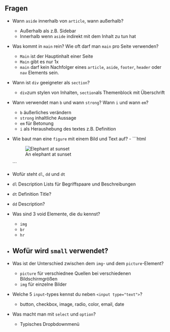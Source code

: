 ## Fragen

- Wann `aside` innerhalb von `article`, wann außerhalb?
  - Außerhalb als z.B. Sidebar
  - Innerhalb wenn `aside` indirekt mit dem Inhalt zu tun hat
- Was kommt in `main` rein? Wie oft darf man `main` pro Seite verwenden?
  - `Main` ist der Hauptinhalt einer Seite
  - `Main` gibt es nur 1x
  - `main` darf kein Nachfolger eines `article`, `aside`, `footer`, `header` oder `nav` Elements sein.
- Wann ist `div` geeigneter als `section`?
  - `div`zum stylen von Inhalten, `section`als Themenblock mit Überschrift
- Wann verwendet man `b` und wann `strong`? Wann `i` und wann `em`?
  - `b` äußerliches verändern
  - `strong` inhaltliche Aussage
  - `em` für Betonung
  - `i` als Heraushebung des textes z.B. Definition
- Wie baut man eine `figure` mit einem Bild und Text auf? - ```html
    <figure>
    <img src="/media/cc0-images/elephant-660-480.jpg"
                alt="Elephant at sunset">
    <figcaption>An elephant at sunset</figcaption>
    </figure>
    ```

- Wofür steht `dl`, `dd` und `dt`
- `dl` Description Lists für Begriffspaare und Beschreibungen
- `dt` Definition Title?
- `dd` Description?

- Was sind 3 void Elemente, die du kennst?
  - `img`
  - `br`
  - `hr`
- ## Wofür wird `small` verwendet?
- Was ist der Unterschied zwischen dem `img`- und dem `picture`-Element?
  - `picture` für verschiednee Quellen bei verschiedenen Bildschirmgrößen
  - `img` für einzelne Bilder
- Welche 5 `input`-types kennst du neben `<input type="text">`?
  - button, checkbox, image, radio, color, email, date
- Was macht man mit `select` und `option`?
  - Typisches Dropbdownmenü

```

```
